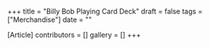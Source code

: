 +++
title = "Billy Bob Playing Card Deck"
draft = false
tags = ["Merchandise"]
date = ""

[Article]
contributors = []
gallery = []
+++